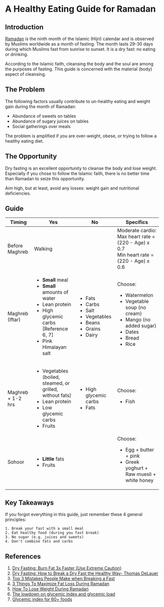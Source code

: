 # A Healthy Eating Guide for Ramadan

## Introduction

[Ramadan](https://en.wikipedia.org/wiki/Ramadan) is the ninth month of the Islamic (Hijri) calendar and is observed by Muslims worldwide as a month of fasting. The month lasts 29-30 days during which Muslims fast from sunrise to sunset. It is a dry fast: no eating or drinking.  

According to the Islamic faith, cleansing the body and the soul are among the purposes of fasting. This guide is concerned with the material (body) aspect of cleansing.

## The Problem

The following factors usually contribute to un-healthy eating and weight gain during the month of Ramadan:

- Abundance of sweets on tables
- Abundance of sugary juices on tables
- Social gatherings over meals

The problem is amplified if you are over-weight, obese, or trying to follow a healthy eating diet.

## The Opportunity

Dry fasting is an excellent opportunity to cleanse the body and lose weight. Especially if you chose to follow the Islamic faith, there is no better time than Ramadan to seize this opportunity.

Aim high, but at least, avoid any losses: weight gain and nutritional deficiencies.

## Guide

|Timing           |Yes  | No | Specifics |
|-----------------|-----|----|-----------|
|Before Maghreb   |Walking| | Moderate cardio:<br>Max heart rate = (220 - Age) x 0.7<br>Min heart rate = (220 - Age) x 0.6|
|Maghreb (Iftar)  |<ul><li>**Small** meal</li><li>**Small** amounts of water</li><li>Lean protein</li><li>High glycemic carbs [Reference 6, 7] </li><li>Pink Himalayan salt</li></ul>|<ul><li>Fats</li><li>Carbs</li><li>Salt</li><li>Vegetables</li><li>Beans</li><li>Grains</li><li>Dairy</li></ul>|Choose:<ul><li>Watermelon</li><li>Vegetable soup (no cream)</li><li>Mango (no added sugar)</li><li>Dates</li><li>Bread</li><li>Rice</li></ul>|
|Maghreb + 1-2 hrs|<ul><li>Vegetables (boiled, steamed, or grilled, without fats)</li><li>Lean protein</li><li>Low glycemic carbs</li><li>Fruits</li></ul>|<ul><li>High glycemic carbs</li><li>Fats</li>|Choose:<ul><li>Fish</li></ul>|
|Sohoor           |<ul><li>**Little** fats</li><li>Fruits</li></ul>| |Choose: <ul><li>Egg + butter + pink </li><li>Greek yoghurt + Raw muesli + white honey</li></ul>|

## Key Takeaways

If you forgot everything in this guide, just remember these 4 general principles:

    1. Break your fast with a small meal
    2. Eat healthy food (during you fast break)
    3. No sugar (e.g. juices and sweets)
    4. Don't combine fats and carbs

## References

1. [Dry Fasting: Burn Fat 3x Faster (Use Extreme Caution)](https://www.youtube.com/watch?v=VUsRld1K8Eo)
2. [Dry Fasting: How to Break a Dry Fast the Healthy Way- Thomas DeLauer](https://www.youtube.com/watch?v=aVTM_cZyAF4)
3. [Top 3 Mistakes People Make when Breaking a Fast](https://www.youtube.com/watch?v=0vZpe-yrZLY)
4. [3 Things To Maximize Fat Loss During Ramadan](https://www.youtube.com/watch?v=u4Rr2P3_k80)
5. [How To Lose Weight During Ramadan](https://www.youtube.com/watch?v=XqscaqyhBGU)
6. [The lowdown on glycemic index and glycemic load](https://www.health.harvard.edu/diseases-and-conditions/the-lowdown-on-glycemic-index-and-glycemic-load)
7. [Glycemic index for 60+ foods](https://www.health.harvard.edu/diseases-and-conditions/glycemic-index-and-glycemic-load-for-100-foods)
